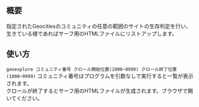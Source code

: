 ## 概要
指定されたGeocitiesのコミュニティの任意の範囲のサイトの生存判定を行い、生きている様であればサーフ用のHTMLファイルにリストアップします。  

## 使い方
`geoexplore コミュニティ番号 クロール開始位置(1000~9999) クロール終了位置(1000~9999)`
コミュニティ番号はプログラムを引数なしで実行すると一覧が表示されます。  
クロールが終了するとサーフ用のHTMLファイルが生成されます。ブラウザで開いてください。
